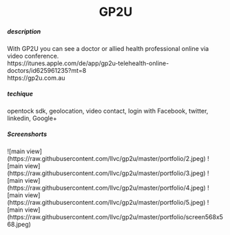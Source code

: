 <h1 align="center">GP2U</h1>
<h5>description</h5>
With GP2U you can see a doctor or allied health professional online via video conference.<br>
https://itunes.apple.com/de/app/gp2u-telehealth-online-doctors/id625961235?mt=8<br>
https://gp2u.com.au
<h5>techique</h5>
opentock sdk, geolocation, video contact, login with Facebook, twitter, linkedin, Google+
<h5>Screenshorts</h5>
![main view](https://raw.githubusercontent.com/llvc/gp2u/master/portfolio/2.jpeg)
![main view](https://raw.githubusercontent.com/llvc/gp2u/master/portfolio/3.jpeg)
![main view](https://raw.githubusercontent.com/llvc/gp2u/master/portfolio/4.jpeg)
![main view](https://raw.githubusercontent.com/llvc/gp2u/master/portfolio/5.jpeg)
![main view](https://raw.githubusercontent.com/llvc/gp2u/master/portfolio/screen568x568.jpeg)
